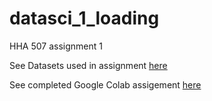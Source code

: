 # datasci_1_loading
HHA 507 assignment 1

See Datasets used in assignment [here](https://github.com/joyc3lin/datasci_1_loading/tree/main/data)

See completed Google Colab assigement [here](https://github.com/joyc3lin/datasci_1_loading/blob/main/HHA507week1_assignment.ipynb)
